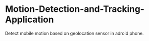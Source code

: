 # Motion-Detection-and-Tracking-Application

Detect mobile motion based on geolocation sensor in adroid phone.
